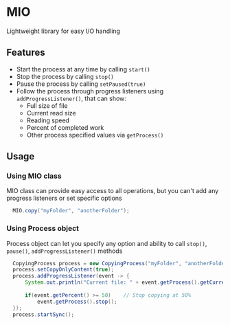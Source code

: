 # MIO

Lightweight library for easy I/O handling

## Features
* Start the process at any time by calling ```start()```
* Stop the process by calling ```stop()```
* Pause the process by calling ```setPaused(true)```
* Follow the process through progress listeners using ```addProgressListener()```, that can show:
  - Full size of file
  - Current read size
  - Reading speed
  - Percent of completed work
  - Other process specified values via ```getProcess()```
  
## Usage

### Using MIO class
MIO class can provide easy access to all operations, but you can't add any progress listeners or set specific options
```java
  MIO.copy("myFolder", "anotherFolder");
```

### Using Process object
Process object can let you specify any option and ability to call ```stop()```, ```pause()```, ```addProgressListener()``` methods
```java
  CopyingProcess process = new CopyingProcess("myFolder", "anotherFolder");
  process.setCopyOnlyContent(true);
  process.addProgressListener(event -> {
      System.out.println("Current file: " + event.getProcess().getCurrentCopyingFromFile().getName());
      
      if(event.getPercent() >= 50)    // Stop copying at 50%
          event.getProcess().stop();
  });
  process.startSync();
```
